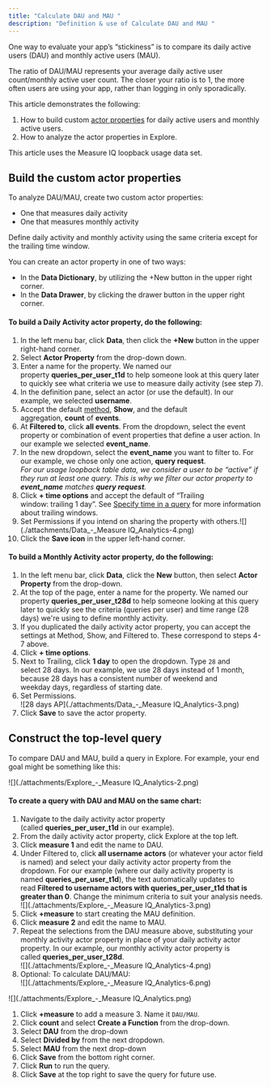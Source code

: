 ```yaml
---
title: "Calculate DAU and MAU "
description: "Definition & use of Calculate DAU and MAU "
---
```

One way to evaluate your app’s “stickiness” is to compare its daily active users (DAU) and monthly active users (MAU). 

The ratio of DAU/MAU represents your average daily active user count/monthly active user count. The closer your ratio is to 1, the more often users are using your app, rather than logging in only sporadically. 

This article demonstrates the following:

1. How to build custom [actor properties](/measure_iq/glossary/journey-actor-user) for daily active users and monthly active users.
2. How to analyze the actor properties in Explore.

This article uses the Measure IQ loopback usage data set.

## Build the custom actor properties

To analyze DAU/MAU, create two custom actor properties:

- One that measures daily activity
- One that measures monthly activity

Define daily activity and monthly activity using the same criteria except for the trailing time window.

You can create an actor property in one of two ways:

- In the **Data Dictionary**, by utilizing the +New button in the upper right corner.
- In the **Data Drawer**, by clicking the drawer button in the upper right corner.

#### To build a Daily Activity actor property, do the following: 

1. In the left menu bar, click **Data**, then click the **+New** button in the upper right-hand corner.
2. Select **Actor Property** from the drop-down down.
3. Enter a name for the property. We named our property **queries\_per\_user\_t1d** to help someone look at this query later to quickly see what criteria we use to measure daily activity (see step 7).
4. In the definition pane, select an actor (or use the default). In our example, we selected **username**.
5. Accept the default [method](/measure_iq/glossary/method), **Show**, and the default aggregation, **count** of **events**.
6. At **Filtered to**, click **all events**. From the dropdown, select the event property or combination of event properties that define a user action. In our example we selected **event\_name**. 
7. In the new dropdown, select the **event\_name** you want to filter to. For our example, we chose only one action, **query request**.  
*For our usage loopback table data, we consider a user to be “active” if they run at least one query. This is why we filter our actor property to **event\_name** matches **query request**.*
8. Click **\+ time options** and accept the default of “Trailing window: trailing 1 day”. See [Specify time in a query](../../../measure-guides/measure-user-guides/build-queries-and-visualizations/specify-time-in-a-query) for more information about trailing windows.
9. Set Permissions if you intend on sharing the property with others.![](./attachments/Data_-_Measure IQ_Analytics-4.png)
10. Click the **Save icon** in the upper left-hand corner.

#### **To build a Monthly Activity actor property, do the following:** 

1. In the left menu bar, click **Data**, click the **New** button, then select **Actor Property** from the drop-down.
2. At the top of the page, enter a name for the property. We named our property **queries\_per\_user\_t28d** to help someone looking at this query later to quickly see the criteria (queries per user) and time range (28 days) we're using to define monthly activity.
3. If you duplicated the daily activity actor property, you can accept the settings at Method, Show, and Filtered to. These correspond to steps 4-7 above.
4. Click **\+ time options**.
5. Next to Trailing, click **1 day** to open the dropdown. Type `28` and select 28 days. In our example, we use 28 days instead of 1 month, because 28 days has a consistent number of weekend and weekday days, regardless of starting date.
6. Set Permissions.  
![28 days AP](./attachments/Data_-_Measure IQ_Analytics-3.png)
7. Click **Save** to save the actor property.

## Construct the top-level query

To compare DAU and MAU, build a query in Explore. For example, your end goal might be something like this:

![](./attachments/Explore_-_Measure IQ_Analytics-2.png)

#### To create a query with DAU and MAU on the same chart:

1. Navigate to the daily activity actor property (called **queries\_per\_user\_t1d** in our example).
2. From the daily activity actor property, click Explore at the top left.
3. Click **measure 1** and edit the name to DAU.
4. Under Filtered to, click **all username actors** (or whatever your actor field is named) and select your daily activity actor property from the dropdown. For our example (where our daily activity property is named **queries\_per\_user\_t1d**), the text automatically updates to read **Filtered to username actors with queries\_per\_user\_t1d that is greater than 0**. Change the minimum criteria to suit your analysis needs.  
![](./attachments/Explore_-_Measure IQ_Analytics-3.png)
5. Click **+measure** to start creating the MAU definition.
6. Click **measure 2** and edit the name to MAU.
7. Repeat the selections from the DAU measure above, substituting your monthly activity actor property in place of your daily activity actor property. In our example, our monthly activity actor property is called **queries\_per\_user\_t28d**.  
![](./attachments/Explore_-_Measure IQ_Analytics-4.png)
8. Optional: To calculate DAU/MAU:  
![](./attachments/Explore_-_Measure IQ_Analytics-6.png)
  
![](./attachments/Explore_-_Measure IQ_Analytics.png)
1.   Click **+measure** to add a measure 3. Name it `DAU/MAU`.
2.   Click **count** and select **Create a Function** from the drop-down.
3.   Select **DAU** from the drop-down
4.   Select **Divided by** from the next dropdown.
5.   Select **MAU** from the next drop-down
6.   Click **Save** from the bottom right corner.
9. Click **Run** to run the query.
10. Click **Save** at the top right to save the query for future use.